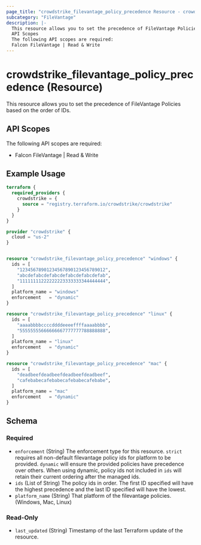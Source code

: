 ```yaml
---
page_title: "crowdstrike_filevantage_policy_precedence Resource - crowdstrike"
subcategory: "FileVantage"
description: |-
  This resource allows you to set the precedence of FileVantage Policies based on the order of IDs.
  API Scopes
  The following API scopes are required:
  Falcon FileVantage | Read & Write
---
```


# crowdstrike_filevantage_policy_precedence (Resource)

This resource allows you to set the precedence of FileVantage Policies based on the order of IDs.

## API Scopes

The following API scopes are required:

- Falcon FileVantage | Read & Write


## Example Usage

```terraform
terraform {
  required_providers {
    crowdstrike = {
      source = "registry.terraform.io/crowdstrike/crowdstrike"
    }
  }
}

provider "crowdstrike" {
  cloud = "us-2"
}


resource "crowdstrike_filevantage_policy_precedence" "windows" {
  ids = [
    "12345678901234567890123456789012",
    "abcdefabcdefabcdefabcdefabcdefab",
    "11111111222222223333333344444444",
  ]
  platform_name = "windows"
  enforcement   = "dynamic"
}

resource "crowdstrike_filevantage_policy_precedence" "linux" {
  ids = [
    "aaaabbbbccccddddeeeeffffaaaabbbb",
    "55555555666666667777777788888888",
  ]
  platform_name = "linux"
  enforcement   = "dynamic"
}

resource "crowdstrike_filevantage_policy_precedence" "mac" {
  ids = [
    "deadbeefdeadbeefdeadbeefdeadbeef",
    "cafebabecafebabecafebabecafebabe",
  ]
  platform_name = "mac"
  enforcement   = "dynamic"
}
```

<!-- schema generated by tfplugindocs -->
## Schema

### Required

- `enforcement` (String) The enforcement type for this resource. `strict` requires all non-default filevantage policy ids for platform to be provided. `dynamic` will ensure the provided policies have precedence over others. When using dynamic, policy ids not included in `ids` will retain their current ordering after the managed ids.
- `ids` (List of String) The policy ids in order. The first ID specified will have the highest precedence and the last ID specified will have the lowest.
- `platform_name` (String) That platform of the filevantage policies. (Windows, Mac, Linux)

### Read-Only

- `last_updated` (String) Timestamp of the last Terraform update of the resource.

